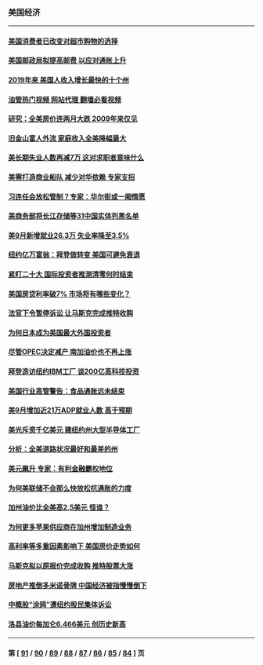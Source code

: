 ### 美国经济
---
#### [美国消费者已改变对超市购物的选择](../../pages/ncid1078158/n13841585.md?10092045) 
#### [美国邮政局拟提高邮费 以应对通胀上升](../../pages/ncid1078158/n13841568.md?10092045) 
#### [2019年来 美国人收入增长最快的十个州](../../pages/ncid1078158/n13841563.md?10092045) 
#### [油管热门视频 网站代理 翻墙必看视频](http://209.222.30.114:81/youtube.html?10092045)
#### [研究：全美房价连两月大跌 2009年来仅见](../../pages/ncid1078158/n13841148.md?10092045) 
#### [旧金山富人外流 家庭收入全美降幅最大](../../pages/ncid1078158/n13841232.md?10092045) 
#### [美长期失业人数再减7万 这对求职者意味什么](../../pages/ncid1078158/n13841090.md?10092045) 
#### [美需打造商业船队 减少对华依赖 专家支招](../../pages/ncid1078158/n13841099.md?10092045) 
#### [习连任会放松管制？专家：华尔街或一厢情愿](../../pages/ncid1078158/n13841005.md?10092045) 
#### [美商务部将长江存储等31中国实体列黑名单](../../pages/ncid1078158/n13841004.md?10092045) 
#### [美9月新增就业26.3万 失业率降至3.5%](../../pages/ncid1078158/n13840974.md?10092045) 
#### [纽约亿万富翁：拜登做转变 美国可避免衰退](../../pages/ncid1078158/n13840921.md?10092045) 
#### [紧盯二十大  国际投资者推测清零何时结束](../../pages/ncid1078158/n13840862.md?10092045) 
#### [美国房贷利率破7% 市场将有哪些变化？](../../pages/ncid1078158/n13840444.md?10092045) 
#### [法官下令暂停诉讼 让马斯克完成推特收购](../../pages/ncid1078158/n13840344.md?10092045) 
#### [为何日本成为美国最大外国投资者](../../pages/ncid1078158/n13840352.md?10092045) 
#### [尽管OPEC决定减产 南加油价也不再上涨](../../pages/ncid1078158/n13840346.md?10092045) 
#### [拜登造访纽约IBM工厂 谈200亿高科技投资](../../pages/ncid1078158/n13840295.md?10092045) 
#### [美国行业高管警告：食品通胀远未结束](../../pages/ncid1078158/n13840115.md?10092045) 
#### [美9月增加近21万ADP就业人数 高于预期](../../pages/ncid1078158/n13839554.md?10092045) 
#### [美光斥资千亿美元 建纽约州大型半导体工厂](../../pages/ncid1078158/n13839247.md?10092045) 
#### [分析：全美道路状况最好和最差的州](../../pages/ncid1078158/n13839156.md?10092045) 
#### [美元飙升 专家：有利金融霸权地位](../../pages/ncid1078158/n13839140.md?10092045) 
#### [为何美联储不会那么快放松抗通胀的力度](../../pages/ncid1078158/n13839046.md?10092045) 
#### [加州油价比全美高2.5美元 怪谁？](../../pages/ncid1078158/n13839055.md?10092045) 
#### [为何更多苹果供应商在加州增加制造业务](../../pages/ncid1078158/n13838955.md?10092045) 
#### [高利率等多重因素影响下 美国房价走势如何](../../pages/ncid1078158/n13839043.md?10092045) 
#### [马斯克拟以原报价完成收购 推特股票大涨](../../pages/ncid1078158/n13838847.md?10092045) 
#### [房地产推倒多米诺骨牌 中国经济被指慢慢倒下](../../pages/ncid1078158/n13838727.md?10092045) 
#### [中概股“涂鸦”遭纽约股民集体诉讼](../../pages/ncid1078158/n13838379.md?10092045) 
#### [洛县油价每加仑6.466美元 创历史新高](../../pages/ncid1078158/n13838238.md?10092045) 

---
#### 第 [ [91](./91.md?10092045) / [90](./90.md?10092045) / [89](./89.md?10092045) / [88](./88.md?10092045) / [87](./87.md?10092045) / [86](./86.md?10092045) / [85](./85.md?10092045) / [84](./84.md?10092045) ] 页
